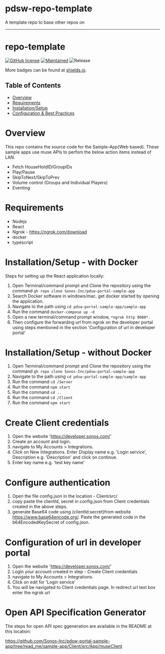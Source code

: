# pdsw-repo-template

A template repo to base other repos on

---

# repo-template

[![GitHub license](https://img.shields.io/badge/license-UNLICENSED-blue.svg?style=for-the-badge)](.//LICENSE)
[![Maintained](https://img.shields.io/badge/Maintained%3F-yes-green.svg?style=for-the-badge)](https://github.com/Sonos-Inc/pdsw-apigee-agproxytool/graphs/commit-activity)
![Release](https://img.shields.io/badge/release-1.1.0-orange.svg?style=for-the-badge)

More badges can be found at [shields.io](https://shields.io/).

<!-- START doctoc generated TOC please keep comment here to allow auto update -->
<!-- DON'T EDIT THIS SECTION, INSTEAD RE-RUN doctoc TO UPDATE -->
## Table of Contents

- [Overview](#overview)
- [Requirements](#requirements)
- [Installation/Setup](#installationsetup)
- [Configuration & Best Practices](#configuration--best-practices)

<!-- END doctoc generated TOC please keep comment here to allow auto update -->

# Overview

This repo contains the source code for the Sample-App(Web based). These sample apps use muse APIs to perfom the below action items instead of LAN.
- Fetch HouseHoldID/GroupIDs
- Play/Pause 
- SkipToNext/SkipToPrev
- Volume control (Groups and Individual Players)
- Eventing


# Requirements

- Nodejs
- React
- Ngrok - https://ngrok.com/download
- docker
- typescript

# Installation/Setup - with Docker

Steps for setting up the React application locally:

1. Open Terminal/command prompt and Clone the repository using the command `gh repo clone Sonos-Inc/pdsw-portal-sample-app`
2. Search Docker software in windows/mac. get docker started by opening the application.
3. Navigate to the path using `cd pdsw-portal-sample-app/sample-app`
4. Run the command `docker-compose up -d`
5. Open a new terminal/command prompt window, `*ngrok http 8080*.`
6. Then configure the forwarding url from ngrok on the developer portal using steps mentioned in the section 'Configuration of url in developer portal'

# Installation/Setup - without Docker
1. Open Terminal/command prompt and Clone the repository using the command `gh repo clone Sonos-Inc/pdsw-portal-sample-app`
2. Navigate to the path using `cd pdsw-portal-sample-app/sample-app`
3. Run the command `cd /Server`
4. Run the command `npm start`
5. Run the command `cd ..`
6. Run the command `cd /Client`
7. Run the command `npm start`

# Create Client credentials
1. Open the website 'https://developer.sonos.com/'
2. Create an account and login.
3. navigate to My Accounts > Integrations.
4. Click on New Integrations. Enter Display name e.g. 'Login service', Description e.g. 'Description' and click on continue.
5. Enter key name e.g. 'test key name'

# Configure authentication
1. Open the file config.json in the location - Client/src/
2. copy paste the clientId, secret in config.json from Client credentials created in the above steps.
3. generate Base64 code using {clientId:secret}from website https://www.base64encode.org/. Paste the generated code in the b64EncodedKeySecret of config.json.

# Configuration of url in developer portal
1. Open the website 'https://developer.sonos.com/'
2. Login your account created in step - Create Client credentials
3. navigate to My Accounts > Integrations.
4. Click on edit for 'Login service'
5. You will be navigated to Client credentials page. In redirect url text box enter the ngrok url

# Open API Specification Generator
The steps for open API spec ggeneration are available in the README at this location:

https://github.com/Sonos-Inc/pdsw-portal-sample-app/tree/read_me/sample-app/Client/src/App/museClient

